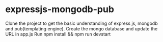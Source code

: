 # expressjs-mongodb-pub

Clone the project to get the basic understanding of express js, mongodb and pub(templating engine).
Create the mongo database and update the URL in app.js
Run npm install && npm run devstart 

